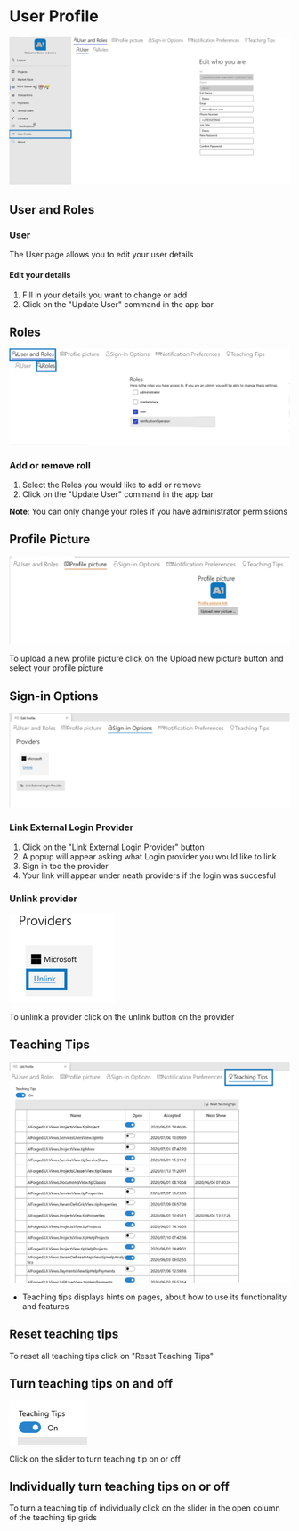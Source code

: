 # User Profile

![](<assets/image (53) (1).png>)

## User and Roles

### User

The User page allows you to edit your user details

#### Edit your details

1. Fill in your details you want to change or add
2. Click on the "Update User" command in the app bar

## Roles

![](<.gitbook/assets/image (24) (1) (1).png>)

### Add or remove roll

1. Select the Roles you would like to add or remove
2. Click on the "Update User" command in the app bar

**Note**: You can only change your roles if you have administrator permissions

## Profile Picture

![](<.gitbook/assets/image (15) (1) (1).png>)

To upload a new profile picture click on the Upload new picture button and select your profile picture

## Sign-in Options

![](<.gitbook/assets/image (51) (1).png>)

### Link External Login Provider

1. Click on the "Link External Login Provider" button
2. A popup will appear asking what Login provider you would like to link
3. Sign in too the provider
4. Your link will appear under neath providers if the login was succesful

### Unlink provider

![](<.gitbook/assets/image (47) (1).png>)

To unlink a provider click on the unlink button on the provider

## Teaching Tips

![](<.gitbook/assets/image (42) (1).png>)

* Teaching tips displays hints on pages, about how to use its functionality and features

## Reset teaching tips

To reset all teaching tips click on "Reset Teaching Tips"

## Turn teaching tips on and off

![](<.gitbook/assets/image (33) (1).png>)

Click on the slider to turn teaching tip on or off

## Individually turn teaching tips on or off

To turn a teaching tip of individually click on the slider in the open column of the teaching tip grids
